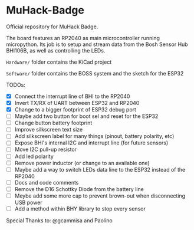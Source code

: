 # MuHack-Badge
Official repository for MuHack Badge.

The board features an RP2040 as main microcontroller running micropython.
Its job is to setup and stream data from the Bosh Sensor Hub BHI106B, as well as controlling the LEDs.

```Hardware/``` folder contains the KiCad project

```Software/``` folder contains the BOSS system and the sketch for the ESP32

TODOs:
 - [x] Connect the interrupt line of BHI to the RP2040
 - [x] Invert TX/RX of UART between ESP32 and RP2040
 - [x] Change to a bigger footprint of ESP32 debug port
 - [ ] Maybe add two button for boot sel and reset for the ESP32
 - [ ] Change button battery footprint
 - [ ] Improve silkscreen text size
 - [ ] Add silkscreen label for many things (pinout, battery polarity, etc)
 - [ ] Expose BHI's internal I2C and interrupt line (for future sensors)
 - [ ] Move I2C pull-up resistor
 - [ ] Add led polarity
 - [ ] Remove power inductor (or change to an available one)
 - [ ] Maybe add a way to switch LEDs data line to the ESP32 instead of the RP2040
 - [ ] Docs and code comments
 - [ ] Remove the D16 Schottky Diode from the battery line
 - [ ] Meybe add some more cap to prevent brown-out when disconnecting USB power
 - [ ] Add a method within BHY library to stop every sensor 
  
 Special Thanks to:
 @gcammisa and Paolino
